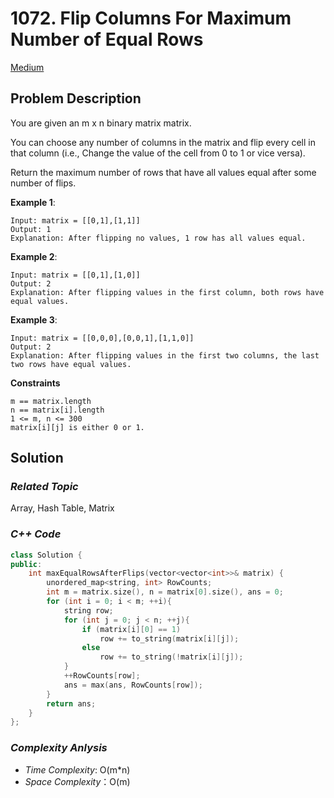 # 1072. Flip Columns For Maximum Number of Equal Rows
[Medium](https://leetcode.com/problems/flip-columns-for-maximum-number-of-equal-rows/description/)

## Problem Description

You are given an m x n binary matrix matrix.

You can choose any number of columns in the matrix and flip every cell in that column (i.e., Change the value of the cell from 0 to 1 or vice versa).

Return the maximum number of rows that have all values equal after some number of flips.


**Example 1**:
```
Input: matrix = [[0,1],[1,1]]
Output: 1
Explanation: After flipping no values, 1 row has all values equal.
```
**Example 2**:
```
Input: matrix = [[0,1],[1,0]]
Output: 2
Explanation: After flipping values in the first column, both rows have equal values.
```
**Example 3**:
```
Input: matrix = [[0,0,0],[0,0,1],[1,1,0]]
Output: 2
Explanation: After flipping values in the first two columns, the last two rows have equal values.
```

**Constraints**
```
m == matrix.length
n == matrix[i].length
1 <= m, n <= 300
matrix[i][j] is either 0 or 1.
```

## Solution

### _Related Topic_
   Array, Hash Table, Matrix

### _C++ Code_
```cpp
class Solution {
public:
    int maxEqualRowsAfterFlips(vector<vector<int>>& matrix) {
		unordered_map<string, int> RowCounts;
		int m = matrix.size(), n = matrix[0].size(), ans = 0;
		for (int i = 0; i < m; ++i){
			string row;
			for (int j = 0; j < n; ++j){
				if (matrix[i][0] == 1)
                    row += to_string(matrix[i][j]);
				else 
                    row += to_string(!matrix[i][j]);
			}
			++RowCounts[row];
			ans = max(ans, RowCounts[row]);
		}
		return ans;
    }
};
```

### _Complexity Anlysis_
- _Time Complexity_: O(m*n)
- _Space Complexity_：O(m)
